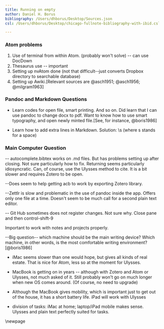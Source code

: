 ```yaml
---
title: Running on empty
author: Daniel H. Borus
bibliography: /Users/dhborus/Desktop/Sources.json
csl: /Users/dhborus/Desktop/chicago-fullnote-bibliography-with-ibid.csl

---
```


### Atom problems


1. Use of terminal from within Atom. (probably won't solve) -- can use DocDown
2. Thesaurus use -- important
3. Setting up nvAtom done (not that difficult--just converts Dropbox directory to searchable database)
4. Setting up Awiki.[Relevant sources are @asch1951; @asch1956; @milgram1963]

### Pandoc and Markdown Questions

- Learn codes for open file, smart printing. And so on. Did learn that I can use pandoc to change docx to pdf. Want to know how to use smart typography, and open newly minted file.[See, for instance,  @boris1986]

- Learn how to add extra lines in Markdown. Solution: \s (where s stands for a space)



### Main Computer Question


-- autocomplete.bibtex works on .md files. But has problems setting up after closing. Not sure particularly how to fix. Returning seems particularly idiosyncratic. Can, of course, use the Ulysses method to cite. It is a bit slower and requires Zotero to be open.

--Does seem to help getting acb to work by exporting Zotero library.

--Zettlr is slow and problematic in the use of pandoc inside the app. Offers only one file at a time. Doesn't seem to be much call for a second plain text editor.

-- Git Hub sometimes does not register changes. Not sure why. Close pane and then control-shift-9


Important to work with notes and projects properly.

--Big question-- which machine should be the main writing device? Which machine, in other words, is the most comfortable writing environment?[@boris1986]

- iMac seems slower than one would hope, but gives all kinds of real estate. That is nice for Atom, less so at the moment for Ulysses.

- MacBook is getting on in years -- although with Zotero and Atom or Ulysses, not much asked of it. Still probably won't go on much longer when new OS comes around. (Of course, no need to upgrade)

- Although the MacBook gives mobility, which is important just to get out of the house, it has a short battery life. iPad will work with Ulysses

- division of tasks: iMac at home; laptop/iPad mobile makes sense. Ulysses and plain text perfectly suited for tasks.

\newpage
